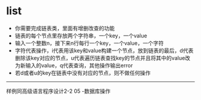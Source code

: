 # list

- 你需要完成链表类，里面有增删改查的功能
- 链表的每个节点里存放两个字符串，一个key，一个value
- 输入一个整数n，接下来n行每行一个key，一个value，一个字符
- 字符代表操作，i代表用该key和value构建一个节点，放到链表的最后，d代表删除该key对应的节点，u代表遍历链表查找key的节点并且将其中的value改为新输入的value，q代表查询，其他操作输出error
- 若d或者u的key在链表中没有对应的节点，则不做任何操作
---
样例同高级语言程序设计2-2 05 -数据库操作
